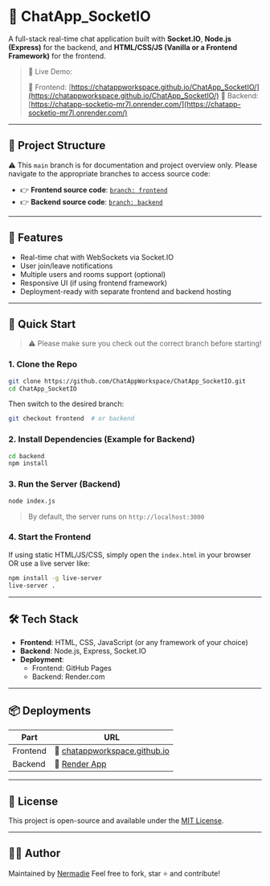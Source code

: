 
# 💬 ChatApp_SocketIO

A full-stack real-time chat application built with **Socket.IO**, **Node.js (Express)** for the backend, and **HTML/CSS/JS (Vanilla or a Frontend Framework)** for the frontend.

> 🚀 Live Demo:
>
> 🔹 Frontend: [https://chatappworkspace.github.io/ChatApp_SocketIO/](https://chatappworkspace.github.io/ChatApp_SocketIO/)
> 🔹 Backend: [https://chatapp-socketio-mr7l.onrender.com/](https://chatapp-socketio-mr7l.onrender.com/)

---

## 📁 Project Structure

⚠️ This `main` branch is for documentation and project overview only.
Please navigate to the appropriate branches to access source code:

- 👉 **Frontend source code**: [`branch: frontend`](https://github.com/ChatAppWorkspace/ChatApp_SocketIO/tree/frontend)
- 👉 **Backend source code**: [`branch: backend`](https://github.com/ChatAppWorkspace/ChatApp_SocketIO/tree/backend)

---

## 🧠 Features

- Real-time chat with WebSockets via Socket.IO
- User join/leave notifications
- Multiple users and rooms support (optional)
- Responsive UI (if using frontend framework)
- Deployment-ready with separate frontend and backend hosting

---

## 🚀 Quick Start

> ⚠️ Please make sure you check out the correct branch before starting!

### 1. Clone the Repo

```bash
git clone https://github.com/ChatAppWorkspace/ChatApp_SocketIO.git
cd ChatApp_SocketIO
```

Then switch to the desired branch:

```bash
git checkout frontend  # or backend
```

### 2. Install Dependencies (Example for Backend)

```bash
cd backend
npm install
```

### 3. Run the Server (Backend)

```bash
node index.js
```

> By default, the server runs on `http://localhost:3000`

### 4. Start the Frontend

If using static HTML/JS/CSS, simply open the `index.html` in your browser
OR use a live server like:

```bash
npm install -g live-server
live-server .
```

---

## 🛠 Tech Stack

- **Frontend**: HTML, CSS, JavaScript (or any framework of your choice)
- **Backend**: Node.js, Express, Socket.IO
- **Deployment**:
  - Frontend: GitHub Pages
  - Backend: Render.com

---

## 📦 Deployments

| Part      | URL                                                                 |
|-----------|----------------------------------------------------------------------|
| Frontend | 🔗 [chatappworkspace.github.io](https://chatappworkspace.github.io/ChatApp_SocketIO/) |
| Backend  | 🔗 [Render App](https://chatapp-socketio-mr7l.onrender.com/)          |

---

## 📄 License

This project is open-source and available under the [MIT License](LICENSE).

---

## 👨‍💻 Author

Maintained by [Nermadie](https://github.com/nermadie)
Feel free to fork, star ⭐ and contribute!
